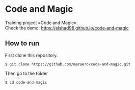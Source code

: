 # Code and Magic

Training project «Code and Magic».  
Check the demo: https://elshad98.github.io/code-and-magic  
 
## How to run

First clone this repository.
```
$ git clone https://github.com/maraero/code-and-magic.git
```
Then go to the folder
```
$ cd code-and-magic
```
